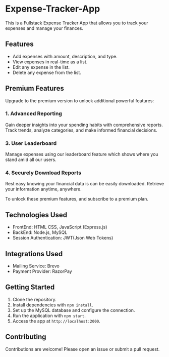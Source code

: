 # Expense-Tracker-App

This is a Fullstack Expense Tracker App that allows you to track your expenses and manage your finances.

## Features
- Add expenses with amount, description, and type.
- View expenses in real-time as a list.
- Edit any expense in the list.
- Delete any expense from the list.

## Premium Features

Upgrade to the premium version to unlock additional powerful features:

### 1. Advanced Reporting
Gain deeper insights into your spending habits with comprehensive reports. Track trends, analyze categories, and make informed financial decisions.

### 3. User Leaderboard
Manage expenses using our leaderboard feature which shows where you stand amid all our users.

### 4. Securely Download Reports
Rest easy knowing your financial data is can be easily downloaded. Retrieve your information anytime, anywhere.

To unlock these premium features, and subscribe to a premium plan.

## Technologies Used

- FrontEnd: HTML CSS, JavaScript (Express.js)
- BackEnd: Node.js, MySQL
- Session Authentication: JWT(Json Web Tokens)

## Integrations Used
- Mailing Service: Brevo
- Payment Provider: RazorPay

## Getting Started

1. Clone the repository.
2. Install dependencies with `npm install`.
3. Set up the MySQL database and configure the connection.
4. Run the application with `npm start`.
5. Access the app at `http://localhost:2000`.

## Contributing

Contributions are welcome! Please open an issue or submit a pull request.
